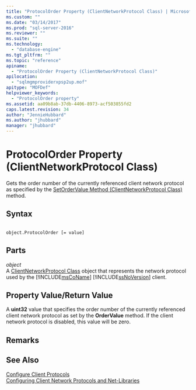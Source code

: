 ```yaml
---
title: "ProtocolOrder Property (ClientNetworkProtocol Class) | Microsoft Docs"
ms.custom: ""
ms.date: "03/14/2017"
ms.prod: "sql-server-2016"
ms.reviewer: ""
ms.suite: ""
ms.technology: 
  - "database-engine"
ms.tgt_pltfrm: ""
ms.topic: "reference"
apiname: 
  - "ProtocolOrder Property (ClientNetworkProtocol Class)"
apilocation: 
  - "sqlmgmproviderxpsp2up.mof"
apitype: "MOFDef"
helpviewer_keywords: 
  - "ProtocolOrder property"
ms.assetid: aa09b8ab-37db-4406-8973-acf503855fd2
caps.latest.revision: 34
author: "JennieHubbard"
ms.author: "jhubbard"
manager: "jhubbard"
---
```

# ProtocolOrder Property (ClientNetworkProtocol Class)
  Gets the order number of the currently referenced client network protocol as specified by the [SetOrderValue Method (ClientNetworkProtocol Class)](../../../relational-databases/wmi-provider-configuration-classes/clientnetworkprotocol-class/setordervalue-method-clientnetworkprotocol-class.md) method.  
  
## Syntax  
  
```  
  
object.ProtocolOrder [= value]  
```  
  
## Parts  
 *object*  
 A [ClientNetworkProtocol Class](../../../relational-databases/wmi-provider-configuration-classes/clientnetworkprotocol-class/clientnetworkprotocol-class.md) object that represents the network protocol used by the [!INCLUDE[msCoName](../../../includes/msconame-md.md)] [!INCLUDE[ssNoVersion](../../../includes/ssnoversion-md.md)] client.  
  
## Property Value/Return Value  
 A **uint32** value that specifies the order number of the currently referenced client network protocol as set by the **OrderValue** method. If the client network protocol is disabled, this value will be zero.  
  
## Remarks  
  
## See Also  
 [Configure Client Protocols](http://technet.microsoft.com/library/ms181035.aspx)   
 [Configuring Client Network Protocols and Net-Libraries](http://technet.microsoft.com/library/ms181035.aspx)  
  
  